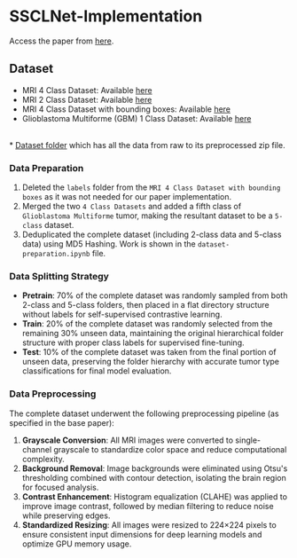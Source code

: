 # SSCLNet-Implementation

Access the paper from [here](https://doi.org/10.1109/ACCESS.2023.3237542).

## Dataset
* MRI 4 Class Dataset: Available [here](https://www.kaggle.com/datasets/sartajbhuvaji/brain-tumor-classification-mri)
* MRI 2 Class Dataset: Available [here](https://www.kaggle.com/datasets/navoneel/brain-mri-images-for-brain-tumor-detection)
* MRI 4 Class Dataset with bounding boxes: Available [here](https://www.kaggle.com/datasets/ahmedsorour1/mri-for-brain-tumor-with-bounding-boxes/data)
* Glioblastoma Multiforme (GBM) 1 Class Dataset: Available [here](https://data.mendeley.com/datasets/mxsb7snyvx/1)
</br>
* <a href="https://drive.google.com/drive/folders/17iNx6mt5FTt3cxwrsUvVoEhyODNX0gyi" target="_blank">Dataset folder</a>
 which has all the data from raw to its preprocessed zip file.

### Data Preparation
1. Deleted the `labels` folder from the `MRI 4 Class Dataset with bounding boxes` as it was not needed for our paper implementation.
2. Merged the two `4 Class Datasets` and added a fifth class of `Glioblastoma Multiforme` tumor, making the resultant dataset to be a `5-class` dataset.
3. Deduplicated the complete dataset (including 2-class data and 5-class data) using MD5 Hashing. Work is shown in the `dataset-preparation.ipynb` file.

### Data Splitting Strategy
* **Pretrain**: 70% of the complete dataset was randomly sampled from both 2-class and 5-class folders, then placed in a flat directory structure without labels for self-supervised contrastive learning.
* **Train**: 20% of the complete dataset was randomly selected from the remaining 30% unseen data, maintaining the original hierarchical folder structure with proper class labels for supervised fine-tuning.
* **Test**: 10% of the complete dataset was taken from the final portion of unseen data, preserving the folder hierarchy with accurate tumor type classifications for final model evaluation.

### Data Preprocessing
The complete dataset underwent the following preprocessing pipeline (as specified in the base paper):

1. **Grayscale Conversion**: All MRI images were converted to single-channel grayscale to standardize color space and reduce computational complexity.
2. **Background Removal**: Image backgrounds were eliminated using Otsu's thresholding combined with contour detection, isolating the brain region for focused analysis.
3. **Contrast Enhancement**: Histogram equalization (CLAHE) was applied to improve image contrast, followed by median filtering to reduce noise while preserving edges.
4. **Standardized Resizing**: All images were resized to 224×224 pixels to ensure consistent input dimensions for deep learning models and optimize GPU memory usage.
